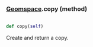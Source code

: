 ### [Geomspace](Geomspace.md).copy (method)


```py

def copy(self)

```



Create and return a copy.

